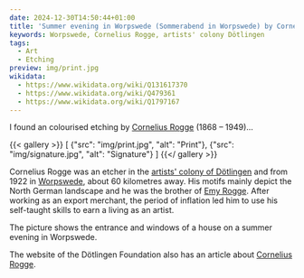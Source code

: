 ```yaml
---
date: 2024-12-30T14:50:44+01:00
title: 'Summer evening in Worpswede (Sommerabend in Worpswede) by Cornelius Rogge (1868 – 1949)'
keywords: Worpswede, Cornelius Rogge, artists' colony Dötlingen
tags:
  - Art
  - Etching
preview: img/print.jpg
wikidata:
  - https://www.wikidata.org/wiki/Q131617370
  - https://www.wikidata.org/wiki/Q479361
  - https://www.wikidata.org/wiki/Q1797167
---
```


I found an colourised etching by [Cornelius Rogge](https://de.wikipedia.org/wiki/K%C3%BCnstlerkolonie_D%C3%B6tlingen#Cornelius_Rogge) (1868 – 1949)...
<!--more-->

{{< gallery >}}
[
  {"src": "img/print.jpg", "alt": "Print"},
  {"src": "img/signature.jpg", "alt": "Signature"}
]
{{</ gallery >}}

Cornelius Rogge was an etcher in the [artists' colony of Dötlingen](https://de.wikipedia.org/wiki/K%C3%BCnstlerkolonie_D%C3%B6tlingen) and from 1922 in [Worpswede](https://de.wikipedia.org/wiki/Worpswede), about 60 kilometres away. His motifs mainly depict the North German landscape and he was the brother of [Emy Rogge](https://de.wikipedia.org/wiki/Emy_Rogge). After working as an export merchant, the period of inflation led him to use his self-taught skills to earn a living as an artist.

The picture shows the entrance and windows of a house on a summer evening in Worpswede.

The website of the Dötlingen Foundation also has an article about [Cornelius Rogge](http://www.kuenstlerkolonie-doetlingen.de/cornelius-rogge.html).
